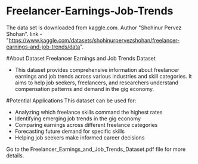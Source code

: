 # Freelancer-Earnings-Job-Trends
The data set is downloaded from kaggle.com. Author "Shohinur Pervez Shohan". link - "https://www.kaggle.com/datasets/shohinurpervezshohan/freelancer-earnings-and-job-trends/data".

#About Dataset
Freelancer Earnings and Job Trends Dataset
- This dataset provides comprehensive information about freelancer earnings and job trends across various industries and skill categories. It aims to help job seekers, freelancers, and researchers understand compensation patterns and demand in the gig economy.

#Potential Applications
This dataset can be used for:
- Analyzing which freelance skills command the highest rates
- Identifying emerging job trends in the gig economy
- Comparing earnings across different freelance categories
- Forecasting future demand for specific skills
- Helping job seekers make informed career decisions

Go to the Freelancer_Earnings_and_Job_Trends_Dataset.pdf file for more details.

